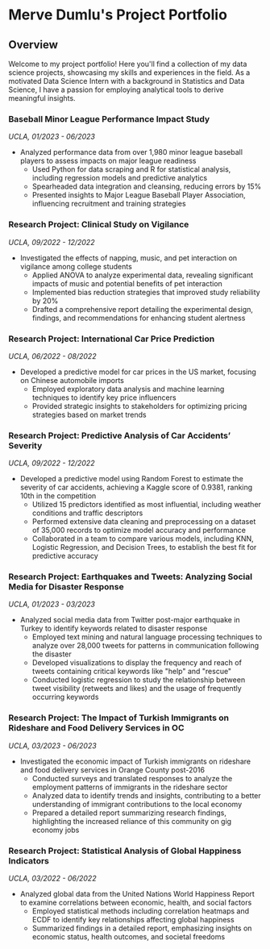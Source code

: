 # Merve Dumlu's Project Portfolio

## Overview

Welcome to my project portfolio! Here you'll find a collection of my data science projects, showcasing my skills and experiences in the field. As a motivated Data Science Intern with a background in Statistics and Data Science, I have a passion for employing analytical tools to derive meaningful insights.


### Baseball Minor League Performance Impact Study
*UCLA, 01/2023 - 06/2023*

- Analyzed performance data from over 1,980 minor league baseball players to assess impacts on major league readiness
  - Used Python for data scraping and R for statistical analysis, including regression models and predictive analytics
  - Spearheaded data integration and cleansing, reducing errors by 15%
  - Presented insights to Major League Baseball Player Association, influencing recruitment and training strategies
    
### Research Project: Clinical Study on Vigilance  
*UCLA, 09/2022 - 12/2022*

- Investigated the effects of napping, music, and pet interaction on vigilance among college students
  - Applied ANOVA to analyze experimental data, revealing significant impacts of music and potential benefits of pet interaction
  - Implemented bias reduction strategies that improved study reliability by 20%
  - Drafted a comprehensive report detailing the experimental design, findings, and recommendations for enhancing student alertness


### Research Project: International Car Price Prediction  
*UCLA, 06/2022 - 08/2022*

- Developed a predictive model for car prices in the US market, focusing on Chinese automobile imports
  - Employed exploratory data analysis and machine learning techniques to identify key price influencers
  - Provided strategic insights to stakeholders for optimizing pricing strategies based on market trends


### Research Project: Predictive Analysis of Car Accidents’ Severity
*UCLA, 09/2022 - 12/2022*

- Developed a predictive model using Random Forest to estimate the severity of car accidents, achieving a Kaggle score of 0.9381, ranking 10th in the competition
  - Utilized 15 predictors identified as most influential, including weather conditions and traffic descriptors
  - Performed extensive data cleaning and preprocessing on a dataset of 35,000 records to optimize model accuracy and performance
  - Collaborated in a team to compare various models, including KNN, Logistic Regression, and Decision Trees, to establish the best fit for predictive accuracy


 ### Research Project: Earthquakes and Tweets: Analyzing Social Media for Disaster Response
*UCLA, 01/2023 - 03/2023*

- Analyzed social media data from Twitter post-major earthquake in Turkey to identify keywords related to disaster response
  - Employed text mining and natural language processing techniques to analyze over 28,000 tweets for patterns in communication following the disaster
  - Developed visualizations to display the frequency and reach of tweets containing critical keywords like "help" and "rescue"
  - Conducted logistic regression to study the relationship between tweet visibility (retweets and likes) and the usage of frequently occurring keywords


### Research Project: The Impact of Turkish Immigrants on Rideshare and Food Delivery Services in OC
*UCLA, 03/2023 - 06/2023*

- Investigated the economic impact of Turkish immigrants on rideshare and food delivery services in Orange County post-2016
  - Conducted surveys and translated responses to analyze the employment patterns of immigrants in the rideshare sector
  - Analyzed data to identify trends and insights, contributing to a better understanding of immigrant contributions to the local economy
  - Prepared a detailed report summarizing research findings, highlighting the increased reliance of this community on gig economy jobs


### Research Project: Statistical Analysis of Global Happiness Indicators 
*UCLA, 03/2022 - 06/2022*

- Analyzed global data from the United Nations World Happiness Report to examine correlations between economic, health, and social factors
  - Employed statistical methods including correlation heatmaps and ECDF to identify key relationships affecting global happiness
  - Summarized findings in a detailed report, emphasizing insights on economic status, health outcomes, and societal freedoms
